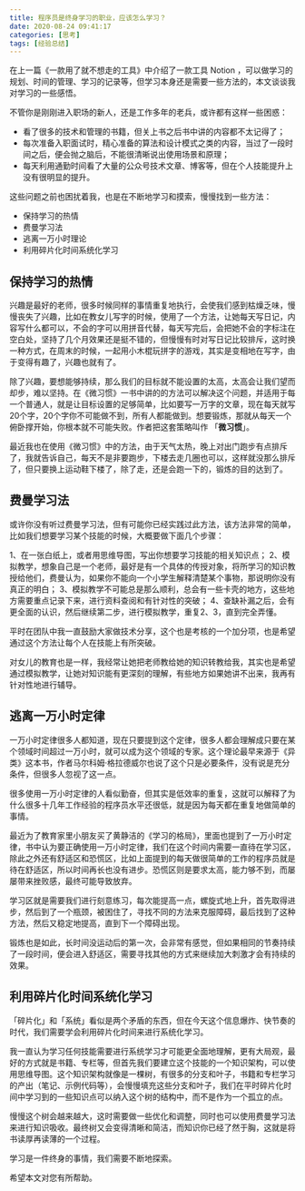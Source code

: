 ```yaml
---
title: 程序员是终身学习的职业，应该怎么学习？
date: 2020-08-24 09:41:17
categories: [思考]
tags: [经验总结]
---
```


在上一篇《一款用了就不想走的工具》中介绍了一款工具 Notion ，可以做学习的规划、时间的管理、学习的记录等，但学习本身还是需要一些方法的，本文谈谈我对学习的一些感悟。

<!--more-->

不管你是刚刚进入职场的新人，还是工作多年的老兵，或许都有这样一些困惑：

* 看了很多的技术和管理的书籍，但关上书之后书中讲的内容都不太记得了；
* 每次准备入职面试时，精心准备的算法和设计模式之类的内容，当过了一段时间之后，便会抛之脑后，不能很清晰说出使用场景和原理；
* 每天利用通勤时间看了大量的公众号技术文章、博客等，但在个人技能提升上没有很明显的提升。

这些问题之前也困扰着我，也是在不断地学习和摸索，慢慢找到一些方法：

* 保持学习的热情
* 费曼学习法
* 逃离一万小时理论
* 利用碎片化时间系统化学习

## 保持学习的热情

兴趣是最好的老师，很多时候同样的事情重复地执行，会使我们感到枯燥乏味，慢慢丧失了兴趣，比如在教女儿写字的时候，使用了一个方法，让她每天写日记，内容写什么都可以，不会的字可以用拼音代替，每天写完后，会把她不会的字标注在空白处，坚持了几个月效果还是挺不错的，但慢慢有时对写日记比较排斥，这时换一种方式，在周末的时候，一起用小木棍玩拼字的游戏，其实是变相地在写字，由于变得有趣了，兴趣也就有了。

除了兴趣，要想能够持续，那么我们的目标就不能设置的太高，太高会让我们望而却步，难以坚持。在《微习惯》一书中讲的的方法可以解决这个问题，并适用于每一个普通人，就是让目标设置的足够简单，比如要写一万字的文章，现在每天就写20个字，20个字你不可能做不到，所有人都能做到。想要锻炼，那就从每天一个俯卧撑开始，你根本就不可能失败。作者把这套策略叫作 「**微习惯**」。

最近我也在使用《微习惯》中的方法，由于天气太热，晚上对出门跑步有点排斥了，我就告诉自己，每天不是非要跑步，下楼去走几圈也可以，这样就没那么排斥了，但只要换上运动鞋下楼了，除了走，还是会跑一下的，锻炼的目的达到了。

## 费曼学习法

或许你没有听过费曼学习法，但有可能你已经实践过此方法，该方法非常的简单，比如我们想要学习某个技能的时候，大概要做下面几个步骤：

1、在一张白纸上，或者用思维导图，写出你想要学习技能的相关知识点；
2、模拟教学，想象自己是一个老师，最好是有一个具体的传授对象，将所学习的知识教授给他们，费曼认为，如果你不能向一个小学生解释清楚某个事物，那说明你没有真正的明白；
3、模拟教学不可能总是那么顺利，总会有一些卡壳的地方，这些地方需要重点记录下来，进行资料查阅和有针对性的突破；
4、查缺补漏之后，会有更全面的认识，然后继续第二步，进行模拟教学，重复2、3，直到完全弄懂。

平时在团队中我一直鼓励大家做技术分享，这个也是考核的一个加分项，也是希望通过这个方法让每个人在技能上有所突破。

对女儿的教育也是一样，我经常让她把老师教给她的知识转教给我，其实也是希望通过模拟教学，让她对知识能有更深刻的理解，有些地方如果她讲不出来，我再有针对性地进行辅导。

## 逃离一万小时定律

一万小时定律很多人都知道，现在只要提到这个定律，很多人都会理解成只要在某个领域时间超过一万小时，就可以成为这个领域的专家。这个理论最早来源于《异类》这本书，作者马尔科姆·格拉德威尔也说了这个只是必要条件，没有说是充分条件，但很多人忽视了这一点。

很多使用一万小时定律的人看似勤奋，但其实是低效率的重复，这就可以解释了为什么很多十几年工作经验的程序员水平还很低，就是因为每天都在重复地做简单的事情。

最近为了教育家里小朋友买了黄静洁的《学习的格局》，里面也提到了一万小时定律，书中认为要正确使用一万小时定律，我们在这个时间内需要一直待在学习区，除此之外还有舒适区和恐慌区，比如上面提到的每天做很简单的工作的程序员就是待在舒适区，所以时间再长也没有进步。恐慌区则是要求太高，能力够不到，而屡屡带来挫败感，最终可能导致放弃。

学习区就是需要我们进行刻意练习，每次能提高一点，螺旋式地上升，首先取得进步，然后到了一个瓶颈，被困住了，寻找不同的方法来克服障碍，最后找到了这种方法，然后又稳定地提高，直到下一个障碍出现。

锻炼也是如此，长时间没运动后的第一次，会非常有感觉，但如果相同的节奏持续了一段时间，便会进入舒适区，需要寻找其他的方式来继续加大刺激才会有持续的效果。

## 利用碎片化时间系统化学习

「碎片化」和「系统」看似是两个矛盾的东西，但在今天这个信息爆炸、快节奏的时代，我们需要学会利用碎片化时间来进行系统化学习。

我一直认为学习任何技能需要进行系统学习才可能更全面地理解，更有大局观，最好的方式就是书籍、专栏等，但首先我们要建立这个技能的一个知识架构，可以使用思维导图。这个知识架构就像是一棵树，有很多的分支和叶子，书籍和专栏学习的产出（笔记、示例代码等），会慢慢填充这些分支和叶子，我们在平时碎片化时间中学习到的一些知识点可以纳入这个树的结构中，而不是作为一个孤立的点。

慢慢这个树会越来越大，这时需要做一些优化和调整，同时也可以使用费曼学习法来进行知识吸收。最终树又会变得清晰和简洁，而知识你已经了然于胸，这就是将书读厚再读薄的一个过程。

学习是一件终身的事情，我们需要不断地探索。

希望本文对您有所帮助。